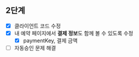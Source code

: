 ## 2단계

- [x] 클라이언트 코드 수정
- [x] 내 예약 페이지에서 **결제 정보**도 함께 볼 수 있도록 수정
  - [x] paymentKey, 결제 금액

- [ ] 자동승인 문제 해결
